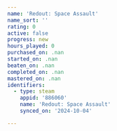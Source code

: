 ```yaml
---
name: 'Redout: Space Assault'
name_sort: ''
rating: 0
active: false
progress: new
hours_played: 0
purchased_on: .nan
started_on: .nan
beaten_on: .nan
completed_on: .nan
mastered_on: .nan
identifiers:
  - type: steam
    appid: '886060'
    name: 'Redout: Space Assault'
    synced_on: '2024-10-04'

---
```

